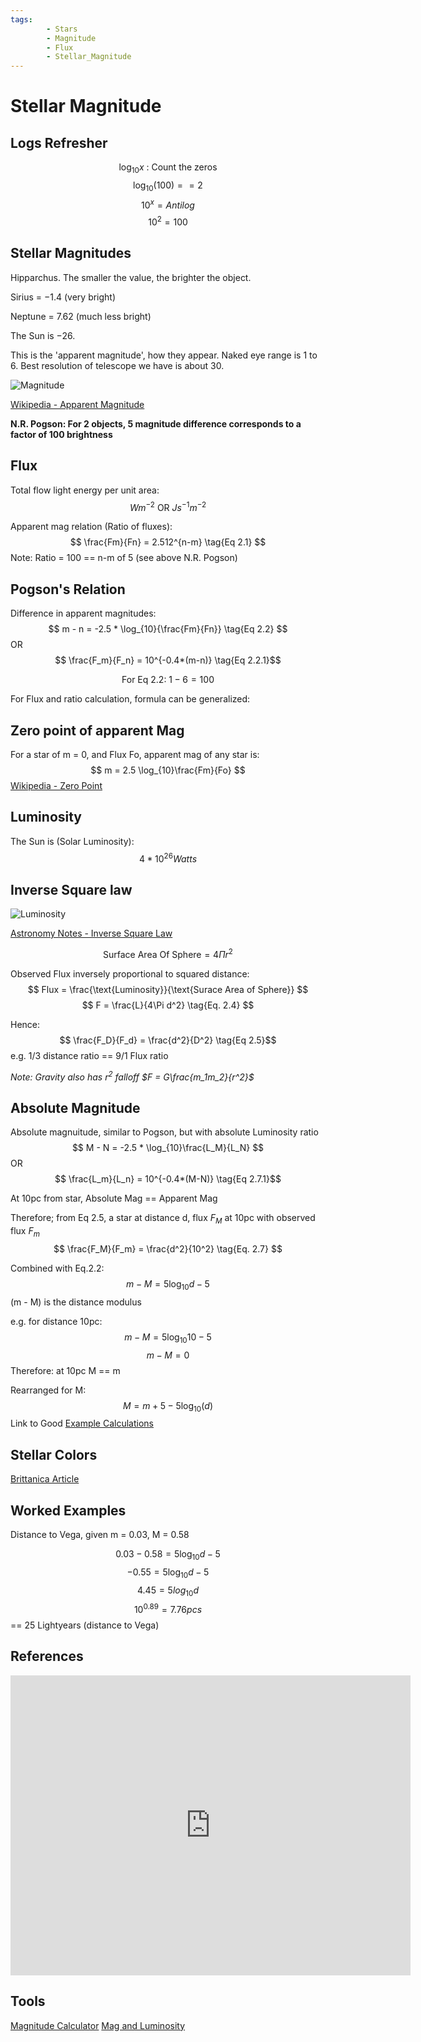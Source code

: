 ```yaml
---
tags:
        - Stars
        - Magnitude
        - Flux
        - Stellar_Magnitude
---
```


# Stellar Magnitude

## Logs Refresher
$$ \log_{10}x\text{ : Count the zeros} $$
$$ \log_{10}(100) == 2 $$
$$ 10^x = Antilog $$
$$ 10^2 = 100 $$

## Stellar Magnitudes
Hipparchus.  The smaller the value, the brighter the object.  

Sirius = $-1.4$ (very bright)

Neptune = $7.62$ (much less bright)

The Sun is $-26$.

This is the 'apparent magnitude', how they appear.  Naked eye range is 1 to 6.  Best resolution of telescope we have is about 30.

![Magnitude](https://earthsky.org/upl/2017/03/apparent-magnitude-scale-e1490133992818.jpg)

[Wikipedia - Apparent Magnitude](https://en.wikipedia.org/wiki/Apparent_magnitude)

**N.R. Pogson: For 2 objects, 5 magnitude difference corresponds to a factor of 100 brightness**

## Flux
Total flow light energy per unit area:
$$ Wm^{-2} \text{ OR } Js^{-1}m^{-2} $$

Apparent mag relation (Ratio of fluxes):
$$ \frac{Fm}{Fn} = 2.512^{n-m} \tag{Eq 2.1} $$
Note: Ratio = 100 == n-m of 5 (see above N.R. Pogson)

## Pogson's Relation
Difference in apparent magnitudes:
$$ m - n = -2.5 * \log_{10}{\frac{Fm}{Fn}} \tag{Eq 2.2} $$ 
OR
$$ \frac{F_m}{F_n} = 10^{-0.4*(m-n)} \tag{Eq 2.2.1}$$

$$ \text{For Eq 2.2: } 1 - 6 = 100 \tag{As expected}$$

For Flux and ratio calculation, formula can be generalized:

## Zero point of apparent Mag
For a star of m = 0, and Flux Fo, apparent mag of any star is:
$$ m = 2.5 \log_{10}\frac{Fm}{Fo} $$
[Wikipedia - Zero Point](https://en.wikipedia.org/wiki/Zero_Point_(photometry))

## Luminosity
The Sun is (Solar Luminosity): 
$$ 4 * 10^{26} Watts $$

## Inverse Square law 
![Luminosity](https://upload.wikimedia.org/wikipedia/commons/2/28/Inverse_square_law.svg)

[Astronomy Notes - Inverse Square Law](https://www.astronomynotes.com/starprop/s3.htm)

$$ \text{Surface Area Of Sphere} = 4\Pi r^2 $$

Observed Flux inversely proportional to squared distance:
$$ Flux = \frac{\text{Luminosity}}{\text{Surace Area of Sphere}} $$
$$ F = \frac{L}{4\Pi d^2} \tag{Eq. 2.4} $$

Hence:
$$ \frac{F_D}{F_d} = \frac{d^2}{D^2} \tag{Eq 2.5}$$
e.g. 1/3 distance ratio == 9/1 Flux ratio 

*Note: Gravity also has $r^2$ falloff $F = G\frac{m_1m_2}{r^2}$*

## Absolute Magnitude
Absolute magnuitude, similar to Pogson, but with absolute Luminosity ratio
$$ M - N = -2.5 * \log_{10}\frac{L_M}{L_N} $$
OR
$$ \frac{L_m}{L_n} = 10^{-0.4*(M-N)} \tag{Eq 2.7.1}$$

At 10pc from star, Absolute Mag == Apparent Mag

Therefore; from Eq 2.5, a star at distance d, flux $F_M$ at 10pc with observed flux $F_m$
$$ \frac{F_M}{F_m} = \frac{d^2}{10^2} \tag{Eq. 2.7} $$

Combined with Eq.2.2:
$$ m - M = 5 \log_{10}d - 5 \tag{Eq. 2.8} $$
(m - M) is the distance modulus

e.g. for distance 10pc:
$$ m - M = 5 \log_{10}10 - 5 $$
$$ m - M = 0 $$
Therefore: at 10pc M == m

Rearranged for M:
$$ M = m + 5 - 5 \log_{10}(d) $$
Link to Good [Example Calculations](https://www.1728.org/magntudj.htm)

## Stellar Colors
[Brittanica Article](https://www.britannica.com/science/star-astronomy/Classification-of-spectral-types)

## Worked Examples
Distance to Vega, given m = 0.03, M = 0.58

$$ 0.03 - 0.58= 5 \log_{10}d - 5 $$
$$ -0.55 = 5\log_{10}d - 5 $$
$$ 4.45 = 5 log_{10}d $$
$$ 10^{0.89} = 7.76 pcs $$
== 25 Lightyears (distance to Vega)

## References
<iframe
    width="640"
    height="480"
    src="https://www.youtube.com/embed/RmuklXC94Cs"
    frameborder="0"
    allow="autoplay; encrypted-media"
    allowfullscreen
>
</iframe>

## Tools
[Magnitude Calculator](https://www.1728.org/magntudj.htm)
[Mag and Luminosity](http://www.calctool.org/CALC/phys/astronomy/star_magnitude/)
